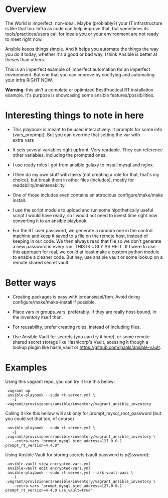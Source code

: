 
# Overview

 The World is imperfect, non-ideal. Maybe (problably?) your IT infrastructure is like that
 too. Infra as code can help improve that, but sometimes its tools/practices/users call for
 ideals you or your environment are not ready to meet right now.

 Ansible keeps things simple. And it helps you automate the things the way you do it today,
 whether it's a good or bad way. I think Ansible is better at theses than others.

 This is an imperfect example of imperfect automation for an imperfect environment. But one
 that you can improve by codifying and automating your infra RIGHT NOW.

 **Warning**: this ain't a complete or optimized BestPractical RT installation example. It's
  purpose is showcasing some ansible features/possibilities.

# Interesting things to note in here

 - This playbook is meant to be used interactively. It prompts for some info (vars_propmpt).
   But you can override that setting the var with --extra_vars

 - It sets several variables right upfront. Very readable. They can reference other variables,
   including the prompted ones.

 - I use ready roles I got from ansible galaxy to install mysql and nginx.
 - I then do my own stuff with tasks (not creating a role for that, that's my choice), but
   break them in other files (includes), mostly for readability/maintenability.
 - One of those includes even contains an attrocious configure/make/make install.

 - I use the script module to upload and run some hipothetically useful script I would have
   ready, so I would not need to invest time right now converting it to an ansible playbook.

 - For the RT user password, we generate a random one in the control machine and keep it saved
   to a file on the remote host, instead of keeping in our code. We then always read that file
   so we don't generate a new password in every run. THIS IS UGLY AS HELL. If I were to use this
   approach for real, we could at least make a custom python module to enable a cleaner code.
   But hey, use ansible vault or some lookup on a remote shared secret vault.

# Better ways

- Creating packages is easy with jordansissel/fpm. Avoid doing configure/make/make-install if
  possible.

- Place vars in groups_vars, preferably. If they are really host-bound, in the inventory itself
  then.

- For reusability, prefer creating roles, instead of including files.

- Use Ansible Vault for secrets (you can try it here), or some remote shared secret storage
  like Hashicorp's Vault, acessing it though a lookup plugin like hashi_vault or
  https://github.com/jhaals/ansible-vault.

# Examples

Using this vagrant repo, you can try it like this below:

```
 vagrant up
 ansible-playbook --sudo rt-server.yml \
   -i .vagrant/provisioners/ansible/inventory/vagrant_ansible_inventory
```

Calling it like this bellow will ask only for prompt_mysql_root_password (but you could set
that too, of course)

```
 ansible-playbook --sudo rt-server.yml \
   -i .vagrant/provisioners/ansible/inventory/vagrant_ansible_inventory \
   --extra-vars "prompt_mysql_bind_address=127.0.0.1 prompt_rt_version=4.4.0"
```

Using Ansible Vault for storing secrets (vault password is p@ssword):

```
 ansible-vault view encrypted-vars.yml
 ansible-vault edit encrypted-vars.yml
 ansible-playbook --sudo rt-server.yml --ask-vault-pass \
   -i .vagrant/provisioners/ansible/inventory/vagrant_ansible_inventory \
   --extra-vars "prompt_mysql_bind_address=127.0.0.1 prompt_rt_version=4.4.0 use_vault=true"
```
